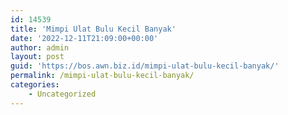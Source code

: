 ```yaml
---
id: 14539
title: 'Mimpi Ulat Bulu Kecil Banyak'
date: '2022-12-11T21:09:00+00:00'
author: admin
layout: post
guid: 'https://bos.awn.biz.id/mimpi-ulat-bulu-kecil-banyak/'
permalink: /mimpi-ulat-bulu-kecil-banyak/
categories:
    - Uncategorized
---
```


